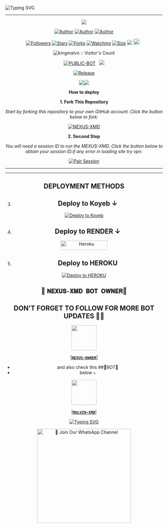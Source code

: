 ![Typing SVG](https://readme-typing-svg.demolab.com?font=Ribeye&size=50&pause=1000&color=3F00FF&center=true&width=900&height=100&lines=𝐍𝐄𝐗𝐔𝐒%20-𝐗𝐌𝐃;%20𝗠𝗨𝗟𝗧𝗜-𝗗𝗘𝗩𝗜𝗖𝗘%20𝗪𝗛𝗔𝗧𝗦𝗔𝗣𝗣%20𝗕𝗢𝗧;%20𝗗𝗘𝗩𝗘𝗟𝗢𝗣𝗘𝗗%20𝗕𝗬%20𝐌𝐀𝐋𝐕𝐈𝐍%20𝐊𝐈𝐍𝐆..💖)
<p align="center">

</p>


<div align="center">
</p

<hr>
<hr>
<p align="center">
<a href="https://github.com/kingmalvn/NEXUS-XMD">
    <img src="https://files.catbox.moe/ktd1l4.jpg">
  </a>


<br>

   </p>
<p align="center">
<a href="https://github.com/kingmalvn"><img title="Author" src="https://img.shields.io/badge/Malvin King-black?style=for-the-badge&logo=Github"></a> <a href="https://youtube.com/@malvintech2"><img title="Author" src="https://img.shields.io/badge/YT CHANNEL-darkred?style=for-the-badge&logo=youtube"></a> <a href="https://wa.me/263714757857"><img title="Author" src="https://img.shields.io/badge/Contact Me-black?style=for-the-badge&logo=whatsapp"></a>
<p/> 

 <p align="center">
<a href="https://github.com/kingmalvn/followers"><img title="Followers" src="https://img.shields.io/github/followers/kingmalvn?color=red&style=flat-square"></a>
<a href="https://github.com/kingmalvn/NEXUS-XMD/stargazers/"><img title="Stars" src="https://img.shields.io/github/stars/kingmalvn/NEXUS-XMD?color=blue&style=flat-square"></a>
<a href="https://github.com/kingmalvn/NEXUS-XMD/network/members"><img title="Forks" src="https://img.shields.io/github/forks/kingmalvn/NEXUS-XMD?color=blue&style=flat-square"></a>
<a href="https://github.com/kingmalvn/NEXUS-XMD/watchers"><img title="Watching" src="https://img.shields.io/github/watchers/kingmalvn/NEXUS-XMD?label=Watchers&color=blue&style=flat-square"></a>
<a href="https://github.com/kingmalvn/NEXUS-XMD/"><img title="Size" src="https://img.shields.io/github/repo-size/kingmalvn/NEXUS-XMD?style=flat-square&color=green"></a>
<a href="https://hits.seeyoufarm.com"><img src="https://hits.seeyoufarm.com/api/count/incr/badge.svg?url=https%3A%2F%2Fgithub.com%2Fkingmalvn%2FNEXUS-XMD&count_bg=%2379C83D&title_bg=%23555555&icon=probot.svg&icon_color=%2300FF6D&title=hits&edge_flat=false"/></a>
<a href="https://github.com/kingmalvn/NEXUS-XMD/graphs/commit-activity"><img height="20" src="https://img.shields.io/badge/Maintained%3F-yes-green.svg"></a>&nbsp;&nbsp;</a>
<p align="center"><img src="https://profile-counter.glitch.me/{NEXUS-XMD}/count.svg" alt="kingmalvn :: Visitor's Count" old_src="https://profile-counter.glitch.me/{kingmalvn}/count.svg" /></p>
<p align="center">
<a href="https://github.com/kingmalvn/NEXUS-XMD"><img title="PUBLIC-BOT" src="https://img.shields.io/static/v1?label=Language&message=English&style=flat-square&color=darkpink"></a> &nbsp;
  <img src="https://komarev.com/ghpvc/?username=NEXUS-XMD&label=VIEWS&style=flat-square&color=blue" />
</a>
<p align="center">
  <a href="https://github.com/kingmalvn/NEXUS-XMD"><img title="Release" src="https://img.shields.io/badge/Release-beta%20v3.0-darkcyan.svg?style=for-the-badge&logo=appveyor" /></a>

<p align='center'>
    </p>
<a><img src='https://i.imgur.com/LyHic3i.gif'/></a><a><img src='https://i.imgur.com/LyHic3i.gif'/></a>



**How to deploy**

**1. Fork This Repository**

*_Start by forking this repository to your own GitHub account. Click the button below to fork:_*

  <a href="https://github.com/kingmalvn/NEXUS-XMD/fork"><img title="NEXUS-XMD" src="https://img.shields.io/badge/FORK-NEXUS-XMDh?color=darkblue&style=for-the-badge&logo=stackshare"></a>
   
**2. Second Step** 

*_You will need a session ID to run the MEXUS-XMD. Click the button below to obtain your session ID.if any error in loading site try vpn:_*

  <a
href="https://github.com/kingmalvn/NEXUS-XMD/fork"><img title="Pair Session" src="https://img.shields.io/badge/GET-SESSION-CODEh?color=darkblue&style=for-the-badge&logo=replit"></a>


<hr>
<hr>

## DEPLOYMENT METHODS
3. ## Deploy to Koyeb ↓

[![Deploy to Koyeb](https://www.koyeb.com/static/images/deploy/button.svg)](https://app.koyeb.com/deploy?name=nexus-xmd&type=git&repository=kingmalvn%2FNEXUS-XMD&branch=main&builder=dockerfile&env%5BAUTO_STATUS_REPLY%5D=true&env%5BSESSION_ID%5D=&env%5BAUTO_STATUS_SEEN%5D=true&env%5BAUTO_REACT%5D=true&ports=8000%3Bhttp%3B%2F)

4. ## Deploy to RENDER ↓

<p align="centre">
<a href='https://dashboard.render.com/web/new' target="_blank"><img alt='Heroku' src='https://img.shields.io/badge/-Render deploy-black?style=for-the-badge&logo=render&logoColor=white'/< width=150 height=30/p></a>

5. ## Deploy to HEROKU

[![Deploy to HEROKU](https://www.herokucdn.com/deploy/button.svg)](https://dashboard.heroku.com/new?template=https://github.com/kingmalvn/NEXUS-XMD)


## 👑 `𝐍𝐄𝐗𝐔𝐒-𝐗𝐌𝐃 𝐁𝐎𝐓 𝐎𝐖𝐍𝐄𝐑`👨 


## DON'T FORGET TO FOLLOW FOR MORE BOT UPDATES 🎉🎉

   <a href="https://github.com/kingmalvn/"><img src="https://files.catbox.moe/ktd1l4.jpg" width=80 height=80></a>   

|**[`NEXUS-OWNER`](https://github.com/kingmalvn)**|


- and also check this ##🚀BOT🎉
- below ⤵️
  
<a href="https://github.com/kingmalvn/MALVIN-XMD"><img src="https://files.catbox.moe/ktd1l4.jpg" width=80 height=80></a>   

|**[`MALVIN-XMD`](https://github.com/kingmalvn/MALVIN-XMD)**|
 <br>
 </p>
    <p align="center">
<a href="https://git.io/typing-svg"><img src="https://readme-typing-svg.demolab.com?font=EB+Garamond&weight=800&size=28&duration=4000&pause=1000&random=false&width=435&lines=THANK+U+ALL+FOR+USING;MY+BOT+NEXUS-XMD" alt="Typing SVG" /></a>

<a href="https://whatsapp.com/channel/0029Vac8SosLY6d7CAFndv3Z"><img src="https://img.shields.io/badge/%E2%9D%A4%EF%B8%8F%E2%80%8D%20Join%20Our%20WhatsApp%20Channel%F0%9F%91%A8%E2%80%8D%F0%9F%92%BB-darkgreen" alt="📎 Join Our WhatsApp Channel" width="300"></a>
